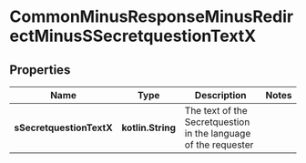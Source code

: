 
# CommonMinusResponseMinusRedirectMinusSSecretquestionTextX

## Properties
Name | Type | Description | Notes
------------ | ------------- | ------------- | -------------
**sSecretquestionTextX** | **kotlin.String** | The text of the Secretquestion in the language of the requester | 



